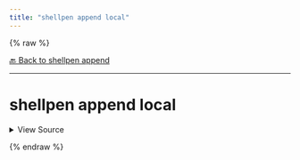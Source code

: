 ```yaml
---
title: "shellpen append local"
---
```


{% raw %}





[🔙 Back to shellpen append](/api/shellpen/append)

---







<!-- Todo, if there are no subcommands under the child commands, use a smaller heading size -->

# shellpen append local



<details>
  <summary>View Source</summary>

{% endraw %}
{% highlight sh %}
if [ $# -eq 1 ]
then
  if [[ "$1" =~ ^[^=]+=[^=]+$ ]]
  then
    shellpen append writeln "local ${1%%=*}=\"${1#*=}\""
  else
    shellpen append writeln "local $*"
  fi
elif [ $# -eq 2 ]
then
  shellpen append writeln "local $1=\"$2\""
fi
{% endhighlight %}
{% raw %}

</details>










  
{% endraw %}
